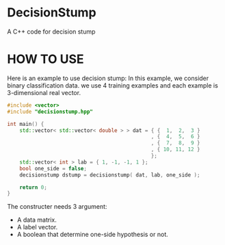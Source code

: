 # DecisionStump
A C++ code for decision stump

# HOW TO USE
Here is an example to use decision stump:
In this example, we consider binary classification data.
we use 4 training examples and each example is 3-dimensional real vector.

```cpp
#include <vector>
#include "decisionstump.hpp"

int main() {
    std::vector< std::vector< double > > dat = { {  1,  2,  3 }
                                               , {  4,  5,  6 }
                                               , {  7,  8,  9 }
                                               , { 10, 11, 12 }
                                               };
    std::vector< int > lab = { 1, -1, -1, 1 };
    bool one_side = false;
    decisionstump dstump = decisionstump( dat, lab, one_side );

    return 0;
}
```
The constructer needs 3 argument:
- A data matrix.
- A label vector.
- A boolean that determine one-side hypothesis or not.

